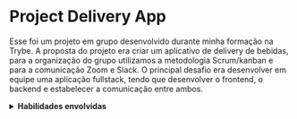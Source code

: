 # Project Delivery App

Esse foi um projeto em grupo desenvolvido durante minha formação na Trybe. A proposta do projeto era criar um aplicativo de delivery de bebidas, para a organização do grupo utilizamos a metodologia Scrum/kanban e para a comunicação Zoom e Slack. O principal desafio era desenvolver em equipe uma aplicação fullstack, tendo que desenvolver o frontend, o backend e estabelecer a comunicação entre ambos.
<!-- 
<details>
  <summary>
    <strong>Como rodar</strong>
  </summary><br>

  1. Clone o repositório

  - Use o comando: `git clone git@github.com:CarlosESRosa/Delivery-app.git`.

  2. Docker

  - Suba seu Docker Compose com o comando: `docker-compose up`

  3. Banco de dados

  - Popule seu banco de dados com o comando: `db:reset`

</details>
-->
<details>
  <summary>
    <strong>Habilidades envolvidas</strong>
  </summary>

  #### Frontend
  - React
  - React router
  - API / Axios
  - Web Storage
  - HTML, CSS and JavaScript.
  - Docker
  #### Backend
  - Node
  - MySQL
  - Docker
  - Sequelize
  - Jsonwebtoken

</details>



